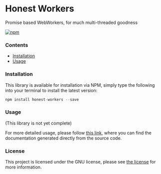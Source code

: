 # Honest Workers
Promise based WebWorkers, for much multi-threaded goodness

[![npm](https://img.shields.io/npm/v/npm.svg?maxAge=2592000?style=flat-square)](https://www.npmjs.com/package/honest-workers)

### Contents
- [Installation](#installation)
- [Usage](#usage)

### Installation
This library is available for installation via NPM, simply type the following into your terminal to install the latest version:

```javascript
npm install honest-workers --save
```

### Usage
(This library is not yet complete)

For more detailed usage, please follow [this link](https://iainreid820.github.io/honest-workers/), where you can find the documentation generated directly from the source code.

### License
This project is licensed under the GNU license, please see [the license](http://www.gnu.org/licenses/gpl-3.0.txt) for more information.
